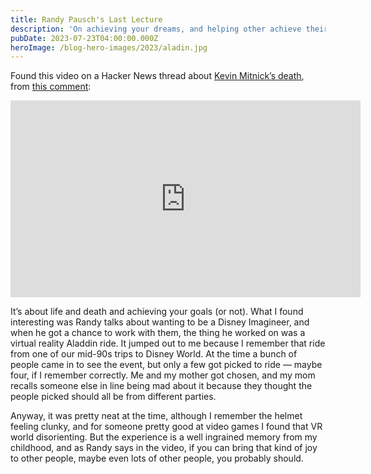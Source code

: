 ```yaml
---
title: Randy Pausch's Last Lecture
description: 'On achieving your dreams, and helping other achieve theirs.'
pubDate: 2023-07-23T04:00:00.000Z
heroImage: /blog-hero-images/2023/aladin.jpg
---
```


Found this video on a Hacker News thread about [Kevin Mitnick’s death](https://news.ycombinator.com/item?id=36795173), from [this comment](https://news.ycombinator.com/item?id=36795887):

<iframe width="560" height="315" src="https://www.youtube.com/embed/ji5_MqicxSo?si=JsiPdXdjdt5F2_vC" title="YouTube video player" frameborder="0" allow="accelerometer; autoplay; clipboard-write; encrypted-media; gyroscope; picture-in-picture; web-share" allowfullscreen></iframe>

It’s about life and death and achieving your goals (or not). What I found interesting was Randy talks about wanting to be a Disney Imagineer, and when he got a chance to work with them, the thing he worked on was a virtual reality Aladdin ride. It jumped out to me because I remember that ride from one of our mid-90s trips to Disney World. At the time a bunch of people came in to see the event, but only a few got picked to ride — maybe four, if I remember correctly. Me and my mother got chosen, and my mom recalls someone else in line being mad about it because they thought the people picked should all be from different parties.

Anyway, it was pretty neat at the time, although I remember the helmet feeling clunky, and for someone pretty good at video games I found that VR world disorienting. But the experience is a well ingrained memory from my childhood, and as Randy says in the video, if you can bring that kind of joy to other people, maybe even lots of other people, you probably should.
